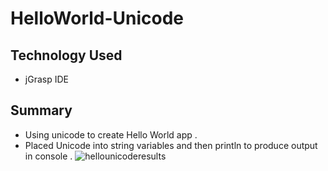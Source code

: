 # HelloWorld-Unicode
## Technology Used
* jGrasp IDE

## Summary
* Using unicode to create Hello World app .
* Placed Unicode into string variables and then println to produce output in console .
![hellounicoderesults](https://user-images.githubusercontent.com/36983507/52803853-e50f1a80-3050-11e9-8067-bf07aeb9040e.PNG)

